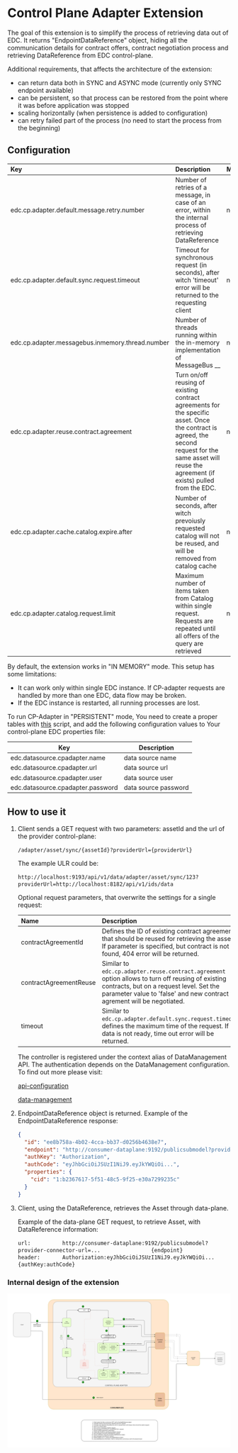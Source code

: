 # Control Plane Adapter Extension

The goal of this extension is to simplify the process of retrieving data out of EDC. It returns "EndpointDataReference" object, hiding all the communication details for contract offers, contract negotiation process and retrieving DataReference from EDC control-plane.

Additional requirements, that affects the architecture of the extension:

- can return data both in SYNC and ASYNC mode (currently only SYNC endpoint available)
- can be persistent, so that process can be restored from the point where it was before application was stopped  
- scaling horizontally (when persistence is added to configuration)
- can retry failed part of the process (no need to start the process from the beginning)

## Configuration

| Key                                              | Description                                                                                                                                                                                                                            | Mandatory | Default |
|:-------------------------------------------------|:---------------------------------------------------------------------------------------------------------------------------------------------------------------------------------------------------------------------------------------|------|---------|
| edc.cp.adapter.default.message.retry.number      | Number of retries of a message, in case of an error, within the internal process of retrieving DataReference                                                                                                                           | no   | 3       |
| edc.cp.adapter.default.sync.request.timeout      | Timeout for synchronous request (in seconds), after witch 'timeout' error will be returned to the requesting client                                                                                                                    | no   | 20      |
| edc.cp.adapter.messagebus.inmemory.thread.number | Number of threads running within the in-memory implementation of MessageBus                                                                                          __                                                               | no   | 10      |
| edc.cp.adapter.reuse.contract.agreement          | Turn on/off reusing of existing contract agreements for the specific asset. Once the contract is agreed, the second request for the same asset will reuse the agreement (if exists) pulled from the EDC.  | no   | true    |
| edc.cp.adapter.cache.catalog.expire.after        | Number of seconds, after witch prevoiusly requested catalog will not be reused, and will be removed from catalog cache                                                                                                                 | no   | 300     |
| edc.cp.adapter.catalog.request.limit             | Maximum number of items taken from Catalog within single request. Requests are repeated until all offers of the query are retrieved                                                             | no   | 100     |

By default, the extension works in "IN MEMORY" mode. This setup has some limitations:

- It can work only within single EDC instance. If CP-adapter requests are handled by more than one EDC, data flow may be broken.
- If the EDC instance is restarted, all running processes are lost.

To run CP-Adapter in "PERSISTENT" mode, You need to create a proper tables with [this](docs/schema.sql) script, and add the following configuration values to Your control-plane EDC properties file:

| Key                               | Description |
|-----------------------------------|-------------|
| edc.datasource.cpadapter.name     | data source name |
| edc.datasource.cpadapter.url      | data source url |
| edc.datasource.cpadapter.user     | data source user |
| edc.datasource.cpadapter.password | data source password |

## How to use it

1. Client sends a GET request with two parameters: assetId and the url of the provider control-plane:

   ```text
   /adapter/asset/sync/{assetId}?providerUrl={providerUrl}
   ```

   The example ULR could be:

   ```text
   http://localhost:9193/api/v1/data/adapter/asset/sync/123?providerUrl=http://localhost:8182/api/v1/ids/data
   ```

   Optional request parameters, that overwrite the settings for a single request:

   | Name | Description                                                                                                                                                                                                               |
   |---------------------------------------------------------------------------------------------------------------------------------------------------------------------------------------------------------------------------|--- |
   | contractAgreementId    | Defines the ID of existing contract agreement, that should be reused for retrieving the asset. If parameter is specified, but contract is not found, 404 error will be returned.                                          |
   | contractAgreementReuse | Similar to `edc.cp.adapter.reuse.contract.agreement` option allows to turn off reusing of existing contracts, but on a request level. Set the parameter value to 'false' and new contract agrement will be negotiated. |
   | timeout                | Similar to `edc.cp.adapter.default.sync.request.timeout`, defines the maximum time of the request. If data is not ready, time out error will be returned.                                                            |

   The controller is registered under the context alias of DataManagement API. The authentication depends on the DataManagement configuration.
   To find out more please visit:

   [api-configuration](https://github.com/eclipse-edc/Connector/tree/main/extensions/control-plane/api/data-management/api-configuration/README.md)

   [data-management](https://github.com/eclipse-edc/Connector/tree/main/extensions/control-plane/api/data-management/README.md)

2. EndpointDataReference object is returned. Example of the EndpointDataReference response:

    ```json
    {
      "id": "ee8b758a-4b02-4cca-bb37-d0256b4638e7",
      "endpoint": "http://consumer-dataplane:9192/publicsubmodel?provider-connector-url=...",
      "authKey": "Authorization",
      "authCode": "eyJhbGciOiJSUzI1NiJ9.eyJkYWQiOi...",
      "properties": {
        "cid": "1:b2367617-5f51-48c5-9f25-e30a7299235c"
      }
    }
    ```

3. Client, using the DataReference, retrieves the Asset through data-plane.

   Example of the data-plane GET request, to retrieve Asset, with DataReference information:

   ```text
   url:          http://consumer-dataplane:9192/publicsubmodel?provider-connector-url=...                {endpoint}
   header:       Authorization:eyJhbGciOiJSUzI1NiJ9.eyJkYWQiOi...                                        {authKey:authCode}
   ```

### Internal design of the extension

![diagram](src/main/resources/control-plane-adapter.jpg)
